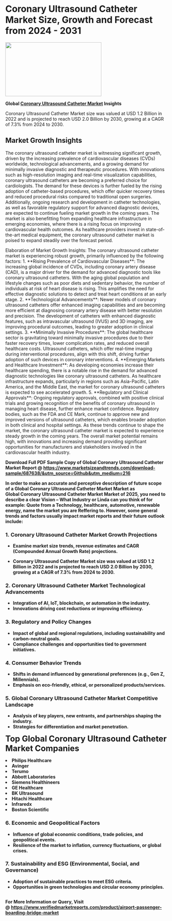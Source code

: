 <H1>Coronary Ultrasound Catheter Market Size, Growth and Forecast from 2024 - 2031</H1><img class="aligncenter size-medium wp-image-584254" src="https://thirdeyenews.in/wp-content/uploads/2024/09/Global-Market-Research-300x168.jpeg" alt="" width="300" height="168" /><p><strong>Global&nbsp;<a href="https://www.marketsizeandtrends.com/download-sample/687638/&amp;utm_source=Github&utm_medium=216">Coronary Ultrasound Catheter Market</a> Insights</strong></p><p>Coronary Ultrasound Catheter Market size was valued at USD 1.2 Billion in 2022 and is projected to reach USD 2.0 Billion by 2030, growing at a CAGR of 7.3% from 2024 to 2030.</p><p><h2>Market Growth Insights</h2> <p>The coronary ultrasound catheter market is witnessing significant growth, driven by the increasing prevalence of cardiovascular diseases (CVDs) worldwide, technological advancements, and a growing demand for minimally invasive diagnostic and therapeutic procedures. With innovations such as high-resolution imaging and real-time visualization capabilities, coronary ultrasound catheters are becoming a preferred choice for cardiologists. The demand for these devices is further fueled by the rising adoption of catheter-based procedures, which offer quicker recovery times and reduced procedural risks compared to traditional open surgeries. Additionally, ongoing research and development in catheter technologies, as well as favorable regulatory support for advanced diagnostic devices, are expected to continue fueling market growth in the coming years. The market is also benefitting from expanding healthcare infrastructure in emerging economies, where there is a rising focus on improving cardiovascular health outcomes. As healthcare providers invest in state-of-the-art medical equipment, the coronary ultrasound catheter market is poised to expand steadily over the forecast period.</p> <p><strong></strong></p> <p>Elaboration of Market Growth Insights: The coronary ultrasound catheter market is experiencing robust growth, primarily influenced by the following factors: 1. **Rising Prevalence of Cardiovascular Diseases**: The increasing global incidence of CVDs, including coronary artery disease (CAD), is a major driver for the demand for advanced diagnostic tools like coronary ultrasound catheters. With the aging global population and lifestyle changes such as poor diets and sedentary behavior, the number of individuals at risk of heart disease is rising. This amplifies the need for effective diagnostic solutions to detect and treat heart conditions at an early stage. 2. **Technological Advancements**: Newer models of coronary ultrasound catheters offer enhanced imaging capabilities and are becoming more efficient at diagnosing coronary artery disease with better resolution and precision. The development of catheters with enhanced diagnostic features, such as intravascular ultrasound (IVUS) and 3D imaging, are improving procedural outcomes, leading to greater adoption in clinical settings. 3. **Minimally Invasive Procedures**: The global healthcare sector is gravitating toward minimally invasive procedures due to their faster recovery times, lower complication rates, and reduced overall healthcare costs. Ultrasound catheters, which offer real-time imaging during interventional procedures, align with this shift, driving further adoption of such devices in coronary interventions. 4. **Emerging Markets and Healthcare Investment**: As developing economies increase their healthcare spending, there is a notable rise in the demand for advanced diagnostic technologies like coronary ultrasound catheters. As healthcare infrastructure expands, particularly in regions such as Asia-Pacific, Latin America, and the Middle East, the market for coronary ultrasound catheters is expected to see accelerated growth. 5. **Regulatory and Clinical Approvals**: Ongoing regulatory approvals, combined with positive clinical trials and growing recognition of the benefits of coronary ultrasound in managing heart disease, further enhance market confidence. Regulatory bodies, such as the FDA and CE Mark, continue to approve new and improved versions of ultrasound catheters, which enables broader adoption in both clinical and hospital settings. As these trends continue to shape the market, the coronary ultrasound catheter market is expected to experience steady growth in the coming years. The overall market potential remains high, with innovations and increasing demand providing significant opportunities for manufacturers and stakeholders involved in the cardiovascular health industry.</p> <p><strong></p><p><span class=""><strong>Download Full PDF Sample Copy of Global Coronary Ultrasound Catheter Market Report</strong> @ <a href="https://www.marketsizeandtrends.com/download-sample/687638/&amp;utm_source=Github&utm_medium=216" target="_blank">https://www.marketsizeandtrends.com/download-sample/687638/&amp;utm_source=Github&utm_medium=216</a></span></p><p>In order to make an accurate and perceptive description of future scope of a Global&nbsp;Coronary Ultrasound Catheter Market Market as Global&nbsp;Coronary Ultrasound Catheter Market Market of 2025, you need to describe a clear Vision &ndash; What Industry or Linda can you think of for example: Quote from a Technology, healthcare, automotive, renewable energy, name the market you are Reffering to. However, some general trends and factors usually impact market reports and their future outlook include:</p><h3>1.&nbsp;<strong>Coronary Ultrasound Catheter Market Growth Projections</strong></h3><ul><li>Examine market size trends, revenue estimates and CAGR (Compounded Annual Growth Rate) projections.</li><li><p>Coronary Ultrasound Catheter Market size was valued at USD 1.2 Billion in 2022 and is projected to reach USD 2.0 Billion by 2030, growing at a CAGR of 7.3% from 2024 to 2030.</p></li></ul><h3>2.&nbsp;<strong>Coronary Ultrasound Catheter Market Technological Advancements</strong></h3><ul><li>Integration of AI, IoT, blockchain, or automation in the industry.</li><li>Innovations driving cost reductions or improving efficiency.</li></ul><h3>3.&nbsp;<strong>Regulatory and Policy Changes</strong></h3><ul><li>Impact of global and regional regulations, including sustainability and carbon-neutral goals.</li><li>Compliance challenges and opportunities tied to government initiatives.</li></ul><h3>4.&nbsp;<strong>Consumer Behavior Trends</strong></h3><ul><li>Shifts in demand influenced by generational preferences (e.g., Gen Z, Millennials).</li><li>Emphasis on eco-friendly, ethical, or personalized products/services.</li></ul><h3>5.&nbsp;<strong>Global Coronary Ultrasound Catheter Market Competitive Landscape</strong></h3><ul><li>Analysis of key players, new entrants, and partnerships shaping the industry.</li><li>Strategies for differentiation and market penetration.</li></ul><p data-pm-slice="1 1 []"><span style="color: inherit; font-family: inherit; font-size: 25px;">Top Global Coronary Ultrasound Catheter Market Companies</span></p><div class="" data-test-id=""><p><li>Philips Healthcare</li><li> Avinger</li><li> Terumo</li><li> Abbott Laboratories</li><li> Siemens Healthineers</li><li> GE Healthcare</li><li> BK Ultrasound</li><li> Hitachi Healthcare</li><li> Infraredx</li><li> Boston Scientific</li></p></div><h3>6.&nbsp;<strong>Economic and Geopolitical Factors</strong></h3><ul><li>Influence of global economic conditions, trade policies, and geopolitical events.</li><li>Resilience of the market to inflation, currency fluctuations, or global crises.</li></ul><h3>7.&nbsp;<strong>Sustainability and ESG (Environmental, Social, and Governance)</strong></h3><ul><li>Adoption of sustainable practices to meet ESG criteria.</li><li>Opportunities in green technologies and circular economy principles.</li></ul><h2><strong style="font-size: 14px;">For More Information or Query, Visit @&nbsp;</strong><a style="background-color: #ffffff; font-size: 14px;" href="https://www.marketsizeandtrends.com/report/coronary-ultrasound-catheter-market/" target="_blank">https://www.verifiedmarketreports.com/product/airport-passenger-boarding-bridge-market</a></h2>
